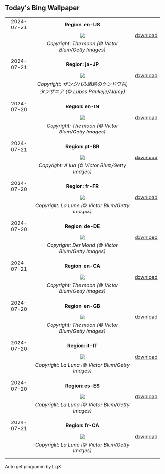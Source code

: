 ## Today's Bing Wallpaper
|      |      |      |
| :----: | :----: | :----: |
|2024-07-21|**Region: en-US**||
||![](https://www.bing.com/th?id=OHR.MineralMoon_EN-US8936600169_UHD.jpg&pid=hp&w=1152&h=648&rs=1&c=4)| [download](https://www.bing.com/th?id=OHR.MineralMoon_EN-US8936600169_UHD.jpg)|
||*Copyright: The moon (© Victor Blum/Getty Images)*
||
|||
|2024-07-21|**Region: ja-JP**||
||![](https://www.bing.com/th?id=OHR.ZanzibarBoats_JA-JP2984048559_UHD.jpg&pid=hp&w=1152&h=648&rs=1&c=4)| [download](https://www.bing.com/th?id=OHR.ZanzibarBoats_JA-JP2984048559_UHD.jpg)|
||*Copyright: ザンジバル諸島のケンドワ村, タンザニア (© Lubos Paukeje/Alamy)*
||
|||
|2024-07-20|**Region: en-IN**||
||![](https://www.bing.com/th?id=OHR.MineralMoon_EN-IN9361063674_UHD.jpg&pid=hp&w=1152&h=648&rs=1&c=4)| [download](https://www.bing.com/th?id=OHR.MineralMoon_EN-IN9361063674_UHD.jpg)|
||*Copyright: The moon (© Victor Blum/Getty Images)*
||
|||
|2024-07-21|**Region: pt-BR**||
||![](https://www.bing.com/th?id=OHR.MineralMoon_PT-BR1317802439_UHD.jpg&pid=hp&w=1152&h=648&rs=1&c=4)| [download](https://www.bing.com/th?id=OHR.MineralMoon_PT-BR1317802439_UHD.jpg)|
||*Copyright: A lua (© Victor Blum/Getty Images)*
||
|||
|2024-07-20|**Region: fr-FR**||
||![](https://www.bing.com/th?id=OHR.MineralMoon_FR-FR0840269185_UHD.jpg&pid=hp&w=1152&h=648&rs=1&c=4)| [download](https://www.bing.com/th?id=OHR.MineralMoon_FR-FR0840269185_UHD.jpg)|
||*Copyright: La Lune  (© Victor Blum/Getty Images)*
||
|||
|2024-07-20|**Region: de-DE**||
||![](https://www.bing.com/th?id=OHR.MineralMoon_DE-DE4896248941_UHD.jpg&pid=hp&w=1152&h=648&rs=1&c=4)| [download](https://www.bing.com/th?id=OHR.MineralMoon_DE-DE4896248941_UHD.jpg)|
||*Copyright: Der Mond (© Victor Blum/Getty Images)*
||
|||
|2024-07-21|**Region: en-CA**||
||![](https://www.bing.com/th?id=OHR.MineralMoon_EN-CA8937891241_UHD.jpg&pid=hp&w=1152&h=648&rs=1&c=4)| [download](https://www.bing.com/th?id=OHR.MineralMoon_EN-CA8937891241_UHD.jpg)|
||*Copyright: The moon (© Victor Blum/Getty Images)*
||
|||
|2024-07-20|**Region: en-GB**||
||![](https://www.bing.com/th?id=OHR.MineralMoon_EN-GB7656393830_UHD.jpg&pid=hp&w=1152&h=648&rs=1&c=4)| [download](https://www.bing.com/th?id=OHR.MineralMoon_EN-GB7656393830_UHD.jpg)|
||*Copyright: The moon (© Victor Blum/Getty Images)*
||
|||
|2024-07-20|**Region: it-IT**||
||![](https://www.bing.com/th?id=OHR.MineralMoon_IT-IT2334790788_UHD.jpg&pid=hp&w=1152&h=648&rs=1&c=4)| [download](https://www.bing.com/th?id=OHR.MineralMoon_IT-IT2334790788_UHD.jpg)|
||*Copyright: La Luna (© Victor Blum/Getty Images)*
||
|||
|2024-07-20|**Region: es-ES**||
||![](https://www.bing.com/th?id=OHR.MineralMoon_ES-ES8732088445_UHD.jpg&pid=hp&w=1152&h=648&rs=1&c=4)| [download](https://www.bing.com/th?id=OHR.MineralMoon_ES-ES8732088445_UHD.jpg)|
||*Copyright: La Luna (© Victor Blum/Getty Images)*
||
|||
|2024-07-21|**Region: fr-CA**||
||![](https://www.bing.com/th?id=OHR.MineralMoon_FR-CA0338721201_UHD.jpg&pid=hp&w=1152&h=648&rs=1&c=4)| [download](https://www.bing.com/th?id=OHR.MineralMoon_FR-CA0338721201_UHD.jpg)|
||*Copyright: La Lune (© Victor Blum/Getty Images)*
||
|||

Auto get programm by LtgX
